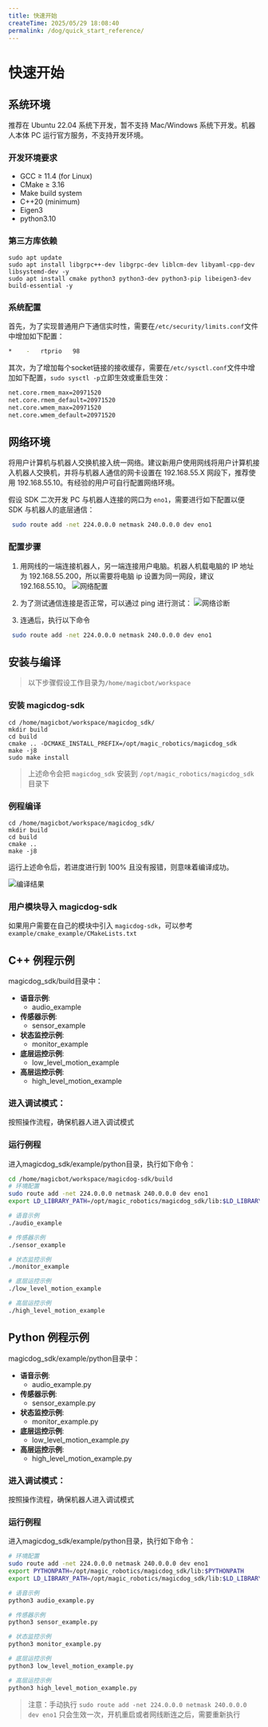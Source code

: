 ```yaml
---
title: 快速开始
createTime: 2025/05/29 18:08:40
permalink: /dog/quick_start_reference/
---
```

# 快速开始

## 系统环境
推荐在 Ubuntu 22.04 系统下开发，暂不支持 Mac/Windows 系统下开发。机器人本体 PC 运行官方服务，不支持开发环境。

### 开发环境要求
- GCC ≥ 11.4 (for Linux)
- CMake ≥ 3.16
- Make build system
- C++20 (minimum)
- Eigen3
- python3.10

### 第三方库依赖
```
sudo apt update
sudo apt install libgrpc++-dev libgrpc-dev liblcm-dev libyaml-cpp-dev libsystemd-dev -y
sudo apt install cmake python3 python3-dev python3-pip libeigen3-dev build-essential -y
```

### 系统配置

首先，为了实现普通用户下通信实时性，需要在`/etc/security/limits.conf`文件中增加如下配置：
```bash
*    -   rtprio   98
```

其次，为了增加每个socket链接的接收缓存，需要在`/etc/sysctl.conf`文件中增加如下配置，`sudo sysctl -p`立即生效或重启生效：
```bash
net.core.rmem_max=20971520  
net.core.rmem_default=20971520  
net.core.wmem_max=20971520  
net.core.wmem_default=20971520  
```

## 网络环境
将用户计算机与机器人交换机接入统一网络。建议新用户使用网线将用户计算机接入机器人交换机，并将与机器人通信的网卡设置在 192.168.55.X 网段下，推荐使用 192.168.55.10。有经验的用户可自行配置网络环境。

假设 SDK 二次开发 PC 与机器人连接的网口为 `eno1`，需要进行如下配置以便 SDK 与机器人的底层通信：

```bash
 sudo route add -net 224.0.0.0 netmask 240.0.0.0 dev eno1
```

### 配置步骤
1. 用网线的一端连接机器人，另一端连接用户电脑。机器人机载电脑的 IP 地址为 192.168.55.200，所以需要将电脑 ip 设置为同一网段，建议 192.168.55.10。
![网络配置](../image/dog/ubuntu_net_setting.png)


2. 为了测试通信连接是否正常，可以通过 ping 进行测试：
![网络诊断](../image/dog/ping.png)

3. 连通后，执行以下命令

```bash
 sudo route add -net 224.0.0.0 netmask 240.0.0.0 dev eno1
```

## 安装与编译

> 以下步骤假设工作目录为`/home/magicbot/workspace`

### 安装 magicdog-sdk

```
cd /home/magicbot/workspace/magicdog_sdk/
mkdir build
cd build
cmake .. -DCMAKE_INSTALL_PREFIX=/opt/magic_robotics/magicdog_sdk
make -j8
sudo make install
```

>上述命令会把 `magicdog_sdk` 安装到 `/opt/magic_robotics/magicdog_sdk` 目录下

### 例程编译
```
cd /home/magicbot/workspace/magicdog_sdk/
mkdir build
cd build
cmake .. 
make -j8
```

运行上述命令后，若进度进行到 100% 且没有报错，则意味着编译成功。

![编译结果](../image/dog/complier_example.png)

### 用户模块导入 magicdog-sdk

如果用户需要在自己的模块中引入 `magicdog-sdk`，可以参考 `example/cmake_example/CMakeLists.txt`

## C++ 例程示例

magicdog_sdk/build目录中：

- **语音示例**:
  - audio_example
- **传感器示例**:
  - sensor_example
- **状态监控示例**:
  - monitor_example
- **底层运控示例**:
  - low_level_motion_example
- **高层运控示例**:
  - high_level_motion_example

### 进入调试模式：

按照操作流程，确保机器人进入调试模式

### 运行例程

进入magicdog_sdk/example/python目录，执行如下命令：

```bash
cd /home/magicbot/workspace/magicdog-sdk/build
# 环境配置
sudo route add -net 224.0.0.0 netmask 240.0.0.0 dev eno1
export LD_LIBRARY_PATH=/opt/magic_robotics/magicdog_sdk/lib:$LD_LIBRARY_PATH

# 语音示例
./audio_example

# 传感器示例
./sensor_example

# 状态监控示例
./monitor_example

# 底层运控示例
./low_level_motion_example

# 高层运控示例
./high_level_motion_example
```

## Python 例程示例

magicdog_sdk/example/python目录中：

- **语音示例**:
  - audio_example.py
- **传感器示例**:
  - sensor_example.py
- **状态监控示例**:
  - monitor_example.py
- **底层运控示例**:
  - low_level_motion_example.py
- **高层运控示例**:
  - high_level_motion_example.py

### 进入调试模式：

按照操作流程，确保机器人进入调试模式

### 运行例程

进入magicdog_sdk/example/python目录，执行如下命令：

``` bash
# 环境配置
sudo route add -net 224.0.0.0 netmask 240.0.0.0 dev eno1
export PYTHONPATH=/opt/magic_robotics/magicdog_sdk/lib:$PYTHONPATH
export LD_LIBRARY_PATH=/opt/magic_robotics/magicdog_sdk/lib:$LD_LIBRARY_PATH

# 语音示例
python3 audio_example.py

# 传感器示例
python3 sensor_example.py

# 状态监控示例
python3 monitor_example.py

# 底层运控示例
python3 low_level_motion_example.py

# 高层运控示例
python3 high_level_motion_example.py
```

> 注意：手动执行 `sudo route add -net 224.0.0.0 netmask 240.0.0.0 dev eno1` 只会生效一次，开机重启或者网线断连之后，需要重新执行